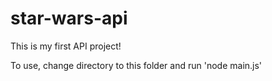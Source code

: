 # star-wars-api

This is my first API project!

To use, change directory to this folder and run 'node main.js'